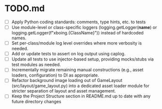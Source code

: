 # TODO.md

- [ ] Apply Python coding standards: comments, type hints, etc. to tests
- [ ] Use module-level or class-specific loggers (logging.getLogger(__name__) or logging.getLogger(f"xboing.{ClassName}")) instead of hardcoded names.
- [ ] Set per-class/module log level overrides where more verbosity is needed.
- [ ] Add or update tests to assert on log output using caplog.
- [ ] Update all tests to use injector-based setup, providing mocks/stubs via test modules as needed.
- [ ] Incrementally migrate remaining manual constructions (e.g., asset loaders, configuration) to DI as appropriate.
- [ ] Refactor background image loading out of GameLayout (src/layout/game_layout.py) into a dedicated asset loader module for stricter separation of layout and asset management.
- [ ] Keep the Project Structure section in README.md up to date with any future directory changes
